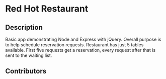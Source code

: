 # Red Hot Restaurant

## Description
Basic app demonstrating Node and Express with jQuery. Overall purpose is to help schedule reservation requests. Restaurant has just 5 tables available. First five requests get a reservation, every request after that is sent to the waiting list.

## Contributors